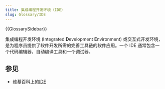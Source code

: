 ```yaml
---
title: 集成编程开发环境（IDE）
slug: Glossary/IDE
---
```


{{GlossarySidebar}}

集成编程开发环境 (**I**ntegrated **D**evelopment **E**nvironment) 或交互式开发环境，是为程序员提供了软件开发所需的完善工具链的软件应用。一个 IDE 通常包含一个代码编辑器，自动编译工具和一个调试器。

## 参见

- 维基百科上的[IDE](https://zh.wikipedia.org/wiki/集成开发)
